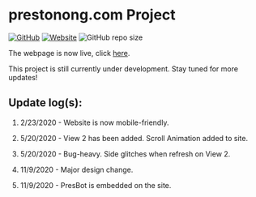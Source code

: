 # prestonong.com Project

[![GitHub](https://img.shields.io/github/license/preston4896/preston4896.github.io?color=blue&style=flat-square)](https://github.com/preston4896/preston4896.github.io/blob/master/LICENSE)
[![Website](https://img.shields.io/website?down_color=red&down_message=offline&style=flat-square&up_color=brightgreen&up_message=online&url=https%3A%2F%2Fprestonong.com)](https://prestonong.com/)
![GitHub repo size](https://img.shields.io/github/repo-size/preston4896/preston4896.github.io?color=yellow&style=flat-square)


The webpage is now live, click [here](https://prestonong.com).

This project is still currently under development. Stay tuned for more updates!

## Update log(s):

1. 2/23/2020 - Website is now mobile-friendly.

2. 5/20/2020 - View 2 has been added. Scroll Animation added to site.

3. 5/20/2020 - Bug-heavy. Side glitches when refresh on View 2.

4. 11/9/2020 - Major design change.

5. 11/9/2020 - PresBot is embedded on the site.